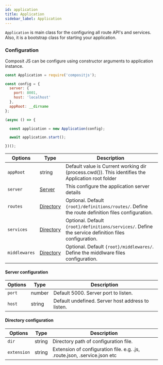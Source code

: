 ```yaml
---
id: application
title: Application
sidebar_label: Application
---
```


`Application` is main class for the configuring all route API's and services. Also, it is a bootstrap class for starting your application. 

### <a name="applicationConfiguration"></a>Configuration

Composit JS can be configure using constructor arguments to application instance.

```js
const Application = require('compositjs');

const config = {
  server: {
    port: 8001,
    host: 'localhost'
  },
  appRoot: __dirname
};

(async () => {

  const application = new Application(config);

  await application.start();

})();
```

|Options     | Type    |  Description                                    |
|------------|---------|-------------------------------------------------|
| `appRoot`      | string                        | Default value is Current working dir (process.cwd()). This identifies the Application root folder     |
| `server`       | [Server](#serverConfig)       | This configure the application server details     |
| `routes`       | [Directory](#directoryConfig) | Optional. Default `{root}/definitions/routes/`. Define the route definition files configuration. |
| `services`     | [Directory](#directoryConfig) | Optional. Default `{root}/definitions/services/`. Define the service definition files configuration. |
| `middlewares`  | [Directory](#directoryConfig) | Optional. Default `{root}/middlewares/`. Define the middlware files configuration. |

#### <a name="serverConfig"></a> Server configuration

|Options     | Type    |  Description                                     |
|------------|---------|-------------------------------------------------|
| `port`     | number  | Default 5000. Server port to listen. |
| `host`     | string  | Default undefined. Server host address to listen.     |

#### <a name="directoryConfig"></a> Directory configuration

|Options     | Type    |  Description                                     |
|------------|---------|-------------------------------------------------|
| `dir`        | string  | Directory path of configuration file. |
| `extension`  | string  | Extension of configuration file. e.g. .js, .route.json, .service.json etc    |